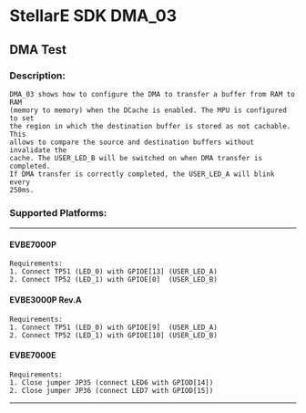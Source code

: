 # StellarE SDK DMA_03

## DMA Test

### Description:
	DMA_03 shows how to configure the DMA to transfer a buffer from RAM to RAM
	(memory to memory) when the DCache is enabled. The MPU is configured to set
	the region in which the destination buffer is stored as not cachable. This
	allows to compare the source and destination buffers without invalidate the
	cache. The USER_LED_B will be switched on when DMA transfer is completed.
	If DMA transfer is correctly completed, the USER_LED_A will blink every
	250ms.

### Supported Platforms:
-----------------------------------------------------------
#### EVBE7000P
	Requirements:
	1. Connect TP51 (LED_0) with GPIOE[13] (USER_LED_A)
	2. Connect TP52 (LED_1) with GPIOE[0]  (USER_LED_B)
#### EVBE3000P Rev.A
	Requirements:
	1. Connect TP51 (LED_0) with GPIOE[9]  (USER_LED_A)
	2. Connect TP52 (LED_1) with GPIOE[10] (USER_LED_B)
#### EVBE7000E
	Requirements:
	1. Close jumper JP35 (connect LED6 with GPIOD[14])
	2. Close jumper JP36 (connect LED7 with GPIOD[15])
-----------------------------------------------------------